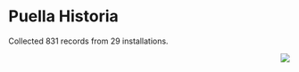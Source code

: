 # Puella Historia

Collected 831 records from 29 installations.

<p align="right"><img src="https://xn--80aalyho.xn--p1ai/magireco/NAgitan/img/kagome.png" /></p>
